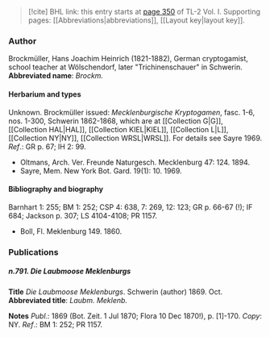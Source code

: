 > [!cite] BHL link: this entry starts at [page 350](https://www.biodiversitylibrary.org/page/33120481) of TL-2 Vol. I.
> Supporting pages: [[Abbreviations|abbreviations]], [[Layout key|layout key]].

### Author

Brockmüller, Hans Joachim Heinrich (1821-1882), German cryptogamist, school teacher at Wölschendorf, later "Trichinenschauer" in Schwerin. 
**Abbreviated name**: *Brockm.*

#### Herbarium and types

Unknown. Brockmüller issued: *Mecklenburgische Kryptogamen*, fasc. 1-6, nos. 1-300, Schwerin 1862-1868, which are at [[Collection G|G]], [[Collection HAL|HAL]], [[Collection KIEL|KIEL]], [[Collection L|L]], [[Collection NY|NY]], [[Collection WRSL|WRSL]]. For details see Sayre 1969.
*Ref*.: GR p. 67; IH 2: 99.
- Oltmans, Arch. Ver. Freunde Naturgesch. Mecklenburg 47: 124. 1894.
- Sayre, Mem. New York Bot. Gard. 19(1): 10. 1969.

#### Bibliography and biography

Barnhart 1: 255; BM 1: 252; CSP 4: 638, 7: 269, 12: 123; GR p. 66-67 (!); IF 684; Jackson p. 307; LS 4104-4108; PR 1157.
- Boll, Fl. Meklenburg 149. 1860.

### Publications

##### n.791. Die Laubmoose Meklenburgs

**Title**
*Die Laubmoose Meklenburgs*. Schwerin (author) 1869. Oct.
**Abbreviated title**: *Laubm. Meklenb.*

**Notes**
*Publ*.: 1869 (Bot. Zeit. 1 Jul 1870; Flora 10 Dec 1870!), p. \[1\]-170. *Copy*: NY.
*Ref*.: BM 1: 252; PR 1157.

